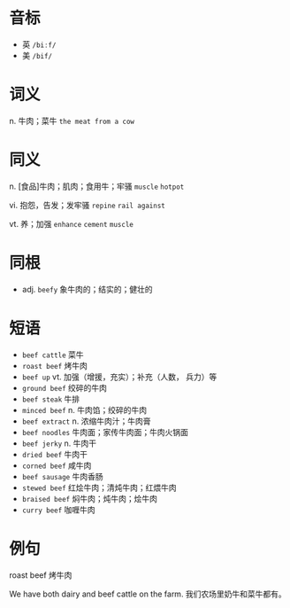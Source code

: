 # 音标

- 英 `/biːf/`
- 美 `/bif/`

# 词义

n. 牛肉；菜牛
`the meat from a cow`

# 同义

n. [食品]牛肉；肌肉；食用牛；牢骚
`muscle` `hotpot`

vi. 抱怨，告发；发牢骚
`repine` `rail against`

vt. 养；加强
`enhance` `cement` `muscle`

# 同根

- adj. `beefy` 象牛肉的；结实的；健壮的

# 短语

- `beef cattle` 菜牛
- `roast beef` 烤牛肉
- `beef up` vt. 加强（增援，充实）；补充（人数， 兵力）等
- `ground beef` 绞碎的牛肉
- `beef steak` 牛排
- `minced beef` n. 牛肉馅；绞碎的牛肉
- `beef extract` n. 浓缩牛肉汁；牛肉膏
- `beef noodles` 牛肉面；家传牛肉面；牛肉火锅面
- `beef jerky` n. 牛肉干
- `dried beef` 牛肉干
- `corned beef` 咸牛肉
- `beef sausage` 牛肉香肠
- `stewed beef` 红烩牛肉；清炖牛肉；红煨牛肉
- `braised beef` 焖牛肉；炖牛肉；烩牛肉
- `curry beef` 咖喱牛肉

# 例句

roast beef
烤牛肉

We have both dairy and beef cattle on the farm.
我们农场里奶牛和菜牛都有。


